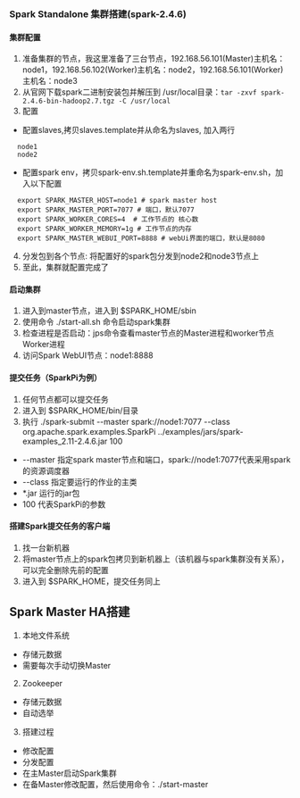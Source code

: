 ### Spark Standalone 集群搭建(spark-2.4.6)

#### 集群配置
1. 准备集群的节点，我这里准备了三台节点，192.168.56.101(Master)主机名：node1，192.168.56.102(Worker)主机名：node2，192.168.56.101(Worker)主机名：node3
2. 从官网下载spark二进制安装包并解压到 /usr/local目录：`tar -zxvf spark-2.4.6-bin-hadoop2.7.tgz -C /usr/local`
3. 配置
  - 配置slaves,拷贝slaves.template并从命名为slaves, 加入两行 
  ```shell script
    node1
    node2
  ```

  - 配置spark env，拷贝spark-env.sh.template并重命名为spark-env.sh，加入以下配置
  ```shell script
    export SPARK_MASTER_HOST=node1 # spark master host
    export SPARK_MASTER_PORT=7077 # 端口，默认7077
    export SPARK_WORKER_CORES=4  # 工作节点的 核心数
    export SPARK_WORKER_MEMORY=1g # 工作节点的内存
    export SPARK_MASTER_WEBUI_PORT=8888 # webUi界面的端口，默认是8080
  ```
4. 分发包到各个节点: 将配置好的spark包分发到node2和node3节点上
5. 至此，集群就配置完成了

#### 启动集群
1. 进入到master节点，进入到 $SPARK_HOME/sbin
2. 使用命令 ./start-all.sh 命令启动spark集群
3. 检查进程是否启动：jps命令查看master节点的Master进程和worker节点Worker进程
4. 访问Spark WebUI节点：node1:8888

#### 提交任务（SparkPi为例）
1. 任何节点都可以提交任务 
2. 进入到 $SPARK_HOME/bin/目录
3. 执行 ./spark-submit --master spark://node1:7077 --class org.apache.spark.examples.SparkPi ../examples/jars/spark-examples_2.11-2.4.6.jar 100
  - --master 指定spark master节点和端口，spark://node1:7077代表采用spark的资源调度器
  - --class 指定要运行的作业的主类
  - *.jar 运行的jar包
  - 100 代表SparkPi的参数

#### 搭建Spark提交任务的客户端
1. 找一台新机器
2. 将master节点上的spark包拷贝到新机器上（该机器与spark集群没有关系），可以完全删除先前的配置
3. 进入到 $SPARK_HOME，提交任务同上

## Spark Master HA搭建
1. 本地文件系统
  - 存储元数据
  - 需要每次手动切换Master
  
2. Zookeeper
  - 存储元数据
  - 自动选举

3. 搭建过程
  - 修改配置
  - 分发配置
  - 在主Master启动Spark集群
  - 在备Master修改配置，然后使用命令：./start-master